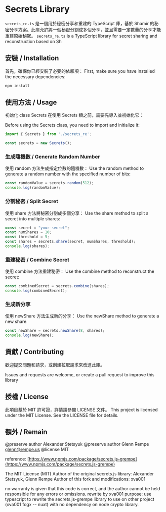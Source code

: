 # Secrets Library

`secrets_re.ts` 是一個用於秘密分享和重建的 TypeScript 庫，基於 Shamir 的秘密分享方案。此庫允許將一個秘密分割成多個分享，並且需要一定數量的分享才能重建原始秘密。
`secrets_re.ts` is a TypeScript library for secret sharing and reconstruction based on Sh

## 安裝 / Installation

首先，確保你已經安裝了必要的依賴項：
First, make sure you have installed the necessary dependencies:

```sh
npm install
```

## 使用方法 / Usage

初始化 class Secrets
在使用 Secrets 類之前，需要先導入並初始化它：

Before using the Secrets class, you need to import and initialize it:

```Typescript
import { Secrets } from './secrets_re';

const secrets = new Secrets();
```

### 生成隨機數 / Generate Random Number

使用 random 方法生成指定位數的隨機數：
Use the random method to generate a random number with the specified number of bits:

```Typescript
const randomValue = secrets.random(512);
console.log(randomValue);
```

### 分割秘密 / Split Secret

使用 share 方法將秘密分割成多個分享：
Use the share method to split a secret into multiple shares:

```Typescript
const secret = "your-secret";
const numShares = 10;
const threshold = 5;
const shares = secrets.share(secret, numShares, threshold);
console.log(shares);
```

### 重建秘密 / Combine Secret

使用 combine 方法重建秘密：
Use the combine method to reconstruct the secret:

```Typescript
const combinedSecret = secrets.combine(shares);
console.log(combinedSecret);

```

### 生成新分享

使用 newShare 方法生成新的分享：
Use the newShare method to generate a new share:

```Typescript
const newShare = secrets.newShare(8, shares);
console.log(newShare);
```

## 貢獻 / Contributing

歡迎提交問題和請求，或創建拉取請求來改進此庫。

Issues and requests are welcome, or create a pull request to improve this library

## 授權 / License

此項目基於 MIT 許可證，詳情請參閱 LICENSE 文件。
This project is licensed under the MIT License. See the LICENSE file for details.

## 額外 / Remain

@preserve author Alexander Stetsyuk
@preserve author Glenn Rempe <glenn@rempe.us>
@license MIT

reference: [https://www.npmjs.com/package/secrets.js-grempe](https://www.npmjs.com/package/secrets.js-grempe)

The MIT License (MIT)
Author of the original secrets.js library: Alexander Stetsyuk, Glenn Rempe
Author of this fork and modifications: xva001

 no warranty is given that this code is correct, and the author cannot be held responsible for any errors or omissions.
 rewrite by xva001
 purpose: use typescript to rewrite the secrets.js-grempe library to use on other project (xva001 fogx -- nuxt) with no dependency on node crypto library.
